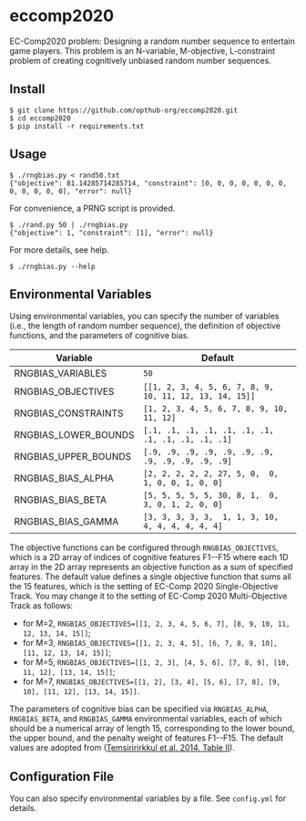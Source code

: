 # eccomp2020
EC-Comp2020 problem: Designing a random number sequence to entertain game players. This problem is an N-variable, M-objective, L-constraint problem of creating cognitively unbiased random number sequences.

## Install
```
$ git clone https://github.com/opthub-org/eccomp2020.git
$ cd eccomp2020
$ pip install -r requirements.txt
```

## Usage
```
$ ./rngbias.py < rand50.txt
{"objective": 81.14285714285714, "constraint": [0, 0, 0, 0, 0, 0, 0, 0, 0, 0, 0, 0], "error": null}
```

For convenience, a PRNG script is provided.
```
$ ./rand.py 50 | ./rngbias.py
{"objective": 1, "constraint": [1], "error": null}
```

For more details, see help.
```
$ ./rngbias.py --help
```

## Environmental Variables
Using environmental variables, you can specify the number of variables (i.e., the length of random number sequence), the definition of objective functions, and the parameters of cognitive bias.

|Variable            |Default                                                |
|--------------------|-------------------------------------------------------|
|RNGBIAS_VARIABLES   |`50`                                                   |
|RNGBIAS_OBJECTIVES  |`[[1, 2, 3, 4, 5, 6, 7, 8, 9, 10, 11, 12, 13, 14, 15]]`|
|RNGBIAS_CONSTRAINTS |`[1, 2, 3, 4, 5, 6, 7, 8, 9, 10, 11, 12]`              |
|RNGBIAS_LOWER_BOUNDS|`[.1, .1, .1, .1, .1, .1, .1, .1, .1, .1, .1, .1]`     |
|RNGBIAS_UPPER_BOUNDS|`[.9, .9, .9, .9, .9, .9, .9, .9, .9, .9, .9, .9]`     |
|RNGBIAS_BIAS_ALPHA  |`[2, 2, 2, 2, 2, 27, 5, 0,  0, 1, 0, 0, 1, 0, 0]`      |
|RNGBIAS_BIAS_BETA   |`[5, 5, 5, 5, 5, 30, 8, 1,  0, 3, 0, 1, 2, 0, 0]`      |
|RNGBIAS_BIAS_GAMMA  |`[3, 3, 3, 3, 3,  1, 1, 3, 10, 4, 4, 4, 4, 4, 4]`      |

The objective functions can be configured through `RNGBIAS_OBJECTIVES`, which is a 2D array of indices of cognitive features F1--F15 where each 1D array in the 2D array represents an objective function as a sum of specified features. The default value defines a single objective function that sums all the 15 features, which is the setting of EC-Comp 2020 Single-Objective Track. You may change it to the setting of EC-Comp 2020 Multi-Objective Track as follows:
- for M=2, `RNGBIAS_OBJECTIVES=[[1, 2, 3, 4, 5, 6, 7], [8, 9, 10, 11, 12, 13, 14, 15]]`;
- for M=3, `RNGBIAS_OBJECTIVES=[[1, 2, 3, 4, 5], [6, 7, 8, 9, 10], [11, 12, 13, 14, 15]]`;
- for M=5, `RNGBIAS_OBJECTIVES=[[1, 2, 3], [4, 5, 6], [7, 8, 9], [10, 11, 12], [13, 14, 15]]`;
- for M=7, `RNGBIAS_OBJECTIVES=[[1, 2], [3, 4], [5, 6], [7, 8], [9, 10], [11, 12], [13, 14, 15]]`.

The parameters of cognitive bias can be specified via `RNGBIAS_ALPHA`, `RNGBIAS_BETA`, and `RNGBIAS_GAMMA` environmental variables, each of which should be a numerical array of length 15, corresponding to the lower bound, the upper bound, and the penalty weight of features F1--F15. The default values are adopted from ([Temsiririrkkul et al. 2014, Table II](https://dspace.jaist.ac.jp/dspace/bitstream/10119/12995/1/21068.pdf)).

## Configuration File
You can also specify environmental variables by a file. See `config.yml` for details.